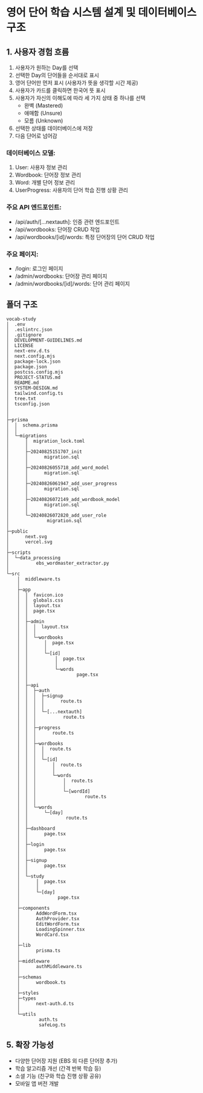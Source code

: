 # 영어 단어 학습 시스템 설계 및 데이터베이스 구조

## 1. 사용자 경험 흐름
1. 사용자가 원하는 Day를 선택
2. 선택한 Day의 단어들을 순서대로 표시
3. 영어 단어만 먼저 표시 (사용자가 뜻을 생각할 시간 제공)
4. 사용자가 카드를 클릭하면 한국어 뜻 표시
5. 사용자가 자신의 이해도에 따라 세 가지 상태 중 하나를 선택
   - 완벽 (Mastered)
   - 애매함 (Unsure)
   - 모름 (Unknown)
6. 선택한 상태를 데이터베이스에 저장
7. 다음 단어로 넘어감

### 데이터베이스 모델:
1. User: 사용자 정보 관리
2. Wordbook: 단어장 정보 관리
3. Word: 개별 단어 정보 관리
4. UserProgress: 사용자의 단어 학습 진행 상황 관리

### 주요 API 엔드포인트:
- /api/auth/[...nextauth]: 인증 관련 엔드포인트
- /api/wordbooks: 단어장 CRUD 작업
- /api/wordbooks/[id]/words: 특정 단어장의 단어 CRUD 작업

### 주요 페이지:
- /login: 로그인 페이지
- /admin/wordbooks: 단어장 관리 페이지
- /admin/wordbooks/[id]/words: 단어 관리 페이지

## 폴더 구조
```
vocab-study
│  .env
│  .eslintrc.json
│  .gitignore
│  DEVELOPMENT-GUIDELINES.md
│  LICENSE
│  next-env.d.ts
│  next.config.mjs
│  package-lock.json
│  package.json
│  postcss.config.mjs
│  PROJECT-STATUS.md
│  README.md
│  SYSTEM-DESIGN.md
│  tailwind.config.ts
│  tree.txt
│  tsconfig.json
│  
│                  
├─prisma
│  │  schema.prisma
│  │  
│  └─migrations
│      │  migration_lock.toml
│      │  
│      ├─20240825151707_init
│      │      migration.sql
│      │      
│      ├─20240826055718_add_word_model
│      │      migration.sql
│      │      
│      ├─20240826061947_add_user_progress
│      │      migration.sql
│      │      
│      ├─20240826072149_add_wordbook_model
│      │      migration.sql
│      │      
│      └─20240826072820_add_user_role
│              migration.sql
│              
├─public
│      next.svg
│      vercel.svg
│      
├─scripts
│  └─data_processing
│          ebs_wordmaster_extractor.py
│          
└─src
    │  middleware.ts
    │  
    ├─app
    │  │  favicon.ico
    │  │  globals.css
    │  │  layout.tsx
    │  │  page.tsx
    │  │  
    │  ├─admin
    │  │  │  layout.tsx
    │  │  │  
    │  │  └─wordbooks
    │  │      │  page.tsx
    │  │      │  
    │  │      └─[id]
    │  │          │  page.tsx
    │  │          │  
    │  │          └─words
    │  │                  page.tsx
    │  │                  
    │  ├─api
    │  │  ├─auth
    │  │  │  ├─signup
    │  │  │  │      route.ts
    │  │  │  │      
    │  │  │  └─[...nextauth]
    │  │  │          route.ts
    │  │  │          
    │  │  ├─progress
    │  │  │      route.ts
    │  │  │      
    │  │  ├─wordbooks
    │  │  │  │  route.ts
    │  │  │  │  
    │  │  │  └─[id]
    │  │  │      │  route.ts
    │  │  │      │  
    │  │  │      └─words
    │  │  │          │  route.ts
    │  │  │          │  
    │  │  │          └─[wordId]
    │  │  │                  route.ts
    │  │  │                  
    │  │  └─words
    │  │      └─[day]
    │  │              route.ts
    │  │              
    │  ├─dashboard
    │  │      page.tsx
    │  │      
    │  ├─login
    │  │      page.tsx
    │  │      
    │  ├─signup
    │  │      page.tsx
    │  │      
    │  └─study
    │      │  page.tsx
    │      │  
    │      └─[day]
    │              page.tsx
    │              
    ├─components
    │      AddWordForm.tsx
    │      AuthProvider.tsx
    │      EditWordForm.tsx
    │      LoadingSpinner.tsx
    │      WordCard.tsx
    │      
    ├─lib
    │      prisma.ts
    │      
    ├─middleware
    │      authMiddleware.ts
    │      
    ├─schemas
    │      wordbook.ts
    │      
    ├─styles
    ├─types
    │      next-auth.d.ts
    │      
    └─utils
            auth.ts
            safeLog.ts
```

## 5. 확장 가능성
- 다양한 단어장 지원 (EBS 외 다른 단어장 추가)
- 학습 알고리즘 개선 (간격 반복 학습 등)
- 소셜 기능 (친구와 학습 진행 상황 공유)
- 모바일 앱 버전 개발